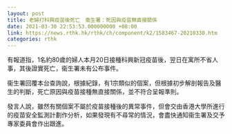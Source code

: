 ```yaml
---
layout: post
title: 老婦打科興疫苗後死亡　衞生署：死因與疫苗無直接關係
date: 2021-03-30 22:53:53.000000000 +08:00
link: https://news.rthk.hk/rthk/ch/component/k2/1583467-20210330.htm
categories: rthk
---
```


有報道指，1名約80歲的婦人本月20日接種科興新冠疫苗後，翌日在寓所不省人事，其後證實死亡，衞生署未有公布事件。

衞生署回覆本台查詢說，根據紀錄，有1宗類似的個案，但根據初步解剖報告及醫生的判斷，死亡原因與疫苗接種無直接關係，並不符合呈報準則。

發言人說，雖然有關個案不屬於疫苗接種後的異常事件，但會交由香港大學所進行的疫苗安全監測計劃作分析，如果發現有不尋常的情況，會盡快通知衞生署及交予專家委員會作出跟進。
